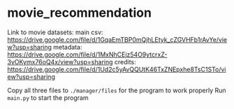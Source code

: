 # movie_recommendation
Link to movie datasets:
  main csv: https://drive.google.com/file/d/1GqaEmTBP0mQjhLEtyk_cZGVHFb1rAvYe/view?usp=sharing
  metadata: https://drive.google.com/file/d/1MxNhCEjz54O9ytcrxZ-3vOKymx76oQ4x/view?usp=sharing
  credits: https://drive.google.com/file/d/1Ud2c5yAvQQUtK46TxZNEpxhe8TsC1STo/view?usp=sharing
  
Copy all three files to `./manager/files` for the program to work properly
Run `main.py` to start the program
